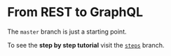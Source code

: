 # From REST to GraphQL

The `master` branch is just a starting point.

To see the **step by step tutorial** visit the [`steps`](https://github.com/kamilkisiela/angular2-rest-to-graphql/tree/steps) branch.
